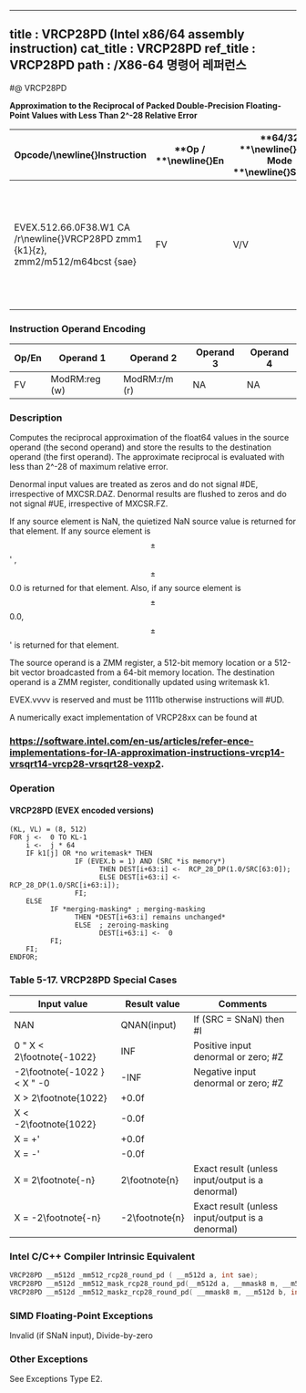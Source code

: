 ----------------------------
title : VRCP28PD (Intel x86/64 assembly instruction)
cat_title : VRCP28PD
ref_title : VRCP28PD
path : /X86-64 명령어 레퍼런스
----------------------------
#@ VRCP28PD

**Approximation to the Reciprocal of Packed Double-Precision Floating-Point Values with Less Than 2^-28 Relative Error**

|**Opcode/**\newline{}**Instruction**|**Op / **\newline{}**En**|**64/32 **\newline{}**bit Mode **\newline{}**Support**|**CPUID **\newline{}**Feature **\newline{}**Flag**|**Description**|
|------------------------------------|-------------------------|------------------------------------------------------|--------------------------------------------------|---------------|
|EVEX.512.66.0F38.W1 CA /r\newline{}VRCP28PD zmm1 {k1}{z}, zmm2/m512/m64bcst {sae}|FV|V/V|AVX512ER|Computes the approximate reciprocals ( < 2^-28 relative error) of the packed double-precision floating-point values in zmm2/m512/m64bcst and stores the results in zmm1. Under writemask.|
### Instruction Operand Encoding


|Op/En|Operand 1|Operand 2|Operand 3|Operand 4|
|-----|---------|---------|---------|---------|
|FV|ModRM:reg (w)|ModRM:r/m (r)|NA|NA|
### Description


Computes the reciprocal approximation of the float64 values in the source operand (the second operand) and store the results to the destination operand (the first operand). The approximate reciprocal is evaluated with less than 2^-28 of maximum relative error. 

Denormal input values are treated as zeros and do not signal #DE, irrespective of MXCSR.DAZ. Denormal results are flushed to zeros and do not signal #UE, irrespective of MXCSR.FZ.

If any source element is NaN, the quietized NaN source value is returned for that element. If any source element is $$\pm$$' , $$\pm$$0.0 is returned for that element. Also, if any source element is $$\pm$$0.0, $$\pm$$'  is returned for that element.

The source operand is a ZMM register, a 512-bit memory location or a 512-bit vector broadcasted from a 64-bit memory location. The destination operand is a ZMM register, conditionally updated using writemask k1. 

EVEX.vvvv is reserved and must be 1111b otherwise instructions will #UD.

A numerically exact implementation of VRCP28xx can be found at 

###                                                                                                    https://software.intel.com/en-us/articles/refer-ence-implementations-for-IA-approximation-instructions-vrcp14-vrsqrt14-vrcp28-vrsqrt28-vexp2.

### Operation
#### VRCP28PD (EVEX encoded versions) 
```info-verb
(KL, VL) = (8, 512)
FOR j <-  0 TO KL-1
    i <-  j * 64
    IF k1[j] OR *no writemask* THEN
                IF (EVEX.b = 1) AND (SRC *is memory*)
                      THEN DEST[i+63:i] <-  RCP_28_DP(1.0/SRC[63:0]);
                      ELSE DEST[i+63:i] <-  RCP_28_DP(1.0/SRC[i+63:i]);
                FI;
    ELSE 
          IF *merging-masking* ; merging-masking
                THEN *DEST[i+63:i] remains unchanged*
                ELSE  ; zeroing-masking
                      DEST[i+63:i] <-  0
          FI;
    FI;
ENDFOR;
```
### Table 5-17. VRCP28PD Special Cases


|**Input value**|**Result value**|**Comments**|
|---------------|----------------|------------|
|NAN|QNAN(input)|If (SRC = SNaN) then #I|
|0 "  X < 2\footnote{-1022}|INF|Positive input denormal or zero; #Z|
|-2\footnote{-1022 } < X "  -0|-INF|Negative input denormal or zero; #Z|
|X > 2\footnote{1022}|+0.0f||
|X < -2\footnote{1022}|-0.0f||
|X = +'|+0.0f||
|X = -'|-0.0f||
|X = 2\footnote{-n}|2\footnote{n}|Exact result (unless input/output is a denormal)|
|X = -2\footnote{-n}|-2\footnote{n}|Exact result (unless input/output is a denormal)|

### Intel C/C++ Compiler Intrinsic Equivalent

```cpp
VRCP28PD __m512d _mm512_rcp28_round_pd ( __m512d a, int sae);
VRCP28PD __m512d _mm512_mask_rcp28_round_pd(__m512d a, __mmask8 m, __m512d b, int sae);
VRCP28PD __m512d _mm512_maskz_rcp28_round_pd( __mmask8 m, __m512d b, int sae);
```
### SIMD Floating-Point Exceptions


Invalid (if SNaN input), Divide-by-zero

### Other Exceptions


See Exceptions Type E2.

